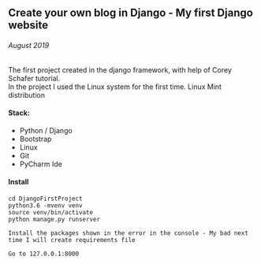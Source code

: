 ## Create your own blog in Django - My first Django website
###### August 2019

The first project created in the django framework, with help of Corey Schafer tutorial.   
In the project I used the Linux system for the first time. Linux Mint distribution

#### Stack:
  - Python / Django
  - Bootstrap
  - Linux
  - Git
  - PyCharm Ide

#### Install
```
cd DjangoFirstProject
python3.6 -mvenv venv   
source venv/bin/activate 
python manage.py runserver

Install the packages shown in the error in the console - My bad next time I will create requirements file

Go to 127.0.0.1:8000
```
